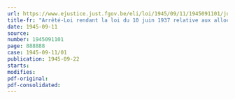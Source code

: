 ```yaml
---
url: https://www.ejustice.just.fgov.be/eli/loi/1945/09/11/1945091101/justel
title-fr: "Arrêté-Loi rendant la loi du 10 juin 1937 relative aux allocations familiales pour travailleurs non salariés applicable à partir du 1er janvier 1945 en ce qui concerne les régions d'Eupen, de Malmedy et de Saint-Vith, ainsi que les communes belges mises sous le régime administratif allemand pendant l'occupation"
date: 1945-09-11
source:
number: 1945091101
page: 888888
case: 1945-09-11/01
publication: 1945-09-22
starts:
modifies:
pdf-original:
pdf-consolidated:
---
```


